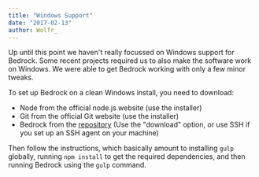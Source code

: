 ```yaml
---
title: "Windows Support"
date: "2017-02-13"
author: Wolfr_
---
```


Up until this point we haven't really focussed on Windows support for Bedrock. Some recent projects required us to also make the software work on Windows. We were able to get Bedrock working with only a few minor tweaks.

To set up Bedrock on a clean Windows install, you need to download:

- Node from the official node.js website (use the installer)
- Git from the official Git website (use the installer)
- Bedrock from the [repository](https://github.com/mono-company/bedrock) (Use the "download" option, or use SSH if you set up an SSH agent on your machine)

Then follow the instructions, which basically amount to installing `gulp` globally, running `npm install` to get the required dependencies, and then running Bedrock using the `gulp` command.
